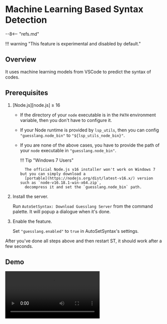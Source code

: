 # Machine Learning Based Syntax Detection

--8<-- "refs.md"

!!! warning "This feature is experimental and disabled by default."

## Overview

It uses machine learning models from VSCode to predict the syntax of codes.

## Prerequisites

1. [Node.js][node.js] ≥ 16


    - If the directory of your `node` executable is in the `PATH` environment variable, then you don't have to configure it.
    - If your Node runtime is provided by `lsp_utils`, then you can config `"guesslang.node_bin"` to `"${lsp_utils_node_bin}"`.
    - If you are none of the above cases, you have to provide the path of your `node` executable in `"guesslang.node_bin"`.

        !!! Tip "Windows 7 Users"

            The official Node.js v16 installer won't work on Windows 7 but you can simply download a
            [portable](https://nodejs.org/dist/latest-v16.x/) version such as `node-v16.18.1-win-x64.zip`,
            decompress it and set the `guesslang.node_bin` path.

1. Install the server.

    Run `AutoSetSyntax: Download Guesslang Server` from the command palette. It will popup a dialogue when it's done.

1. Enable the feature.

    Set `"guesslang.enabled"` to `true` in AutoSetSyntax's settings.

After you've done all steps above and then restart ST, it should work after a few seconds.

## Demo

<video controls="controls" style="max-width:100%">
  <source type="video/mp4" src="https://user-images.githubusercontent.com/6594915/133069990-ea6eaf22-f341-4c0c-9b74-1931f96c7183.mp4"></source>
  <p>Your browser does not support the video element.</p>
</video>
